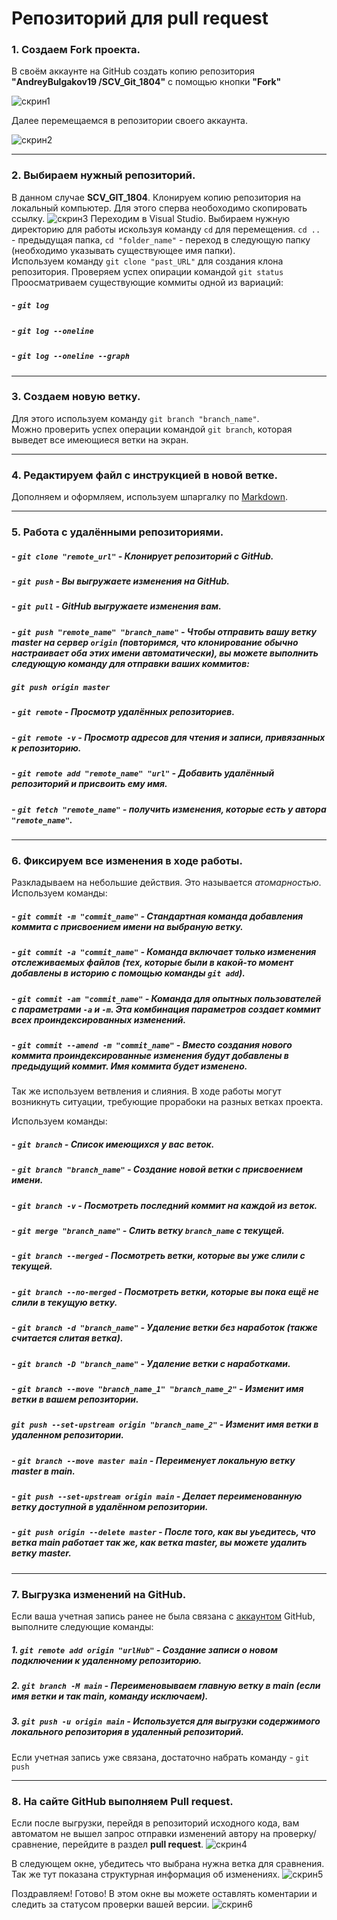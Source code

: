# Репозиторий для **pull request**
### 1. Создаем **Fork** проекта.    
    
В своём аккаунте на GitHub создать копию репозитория **"AndreyBulgakov19
/SCV_Git_1804"** с помощью кнопки **"Fork"**

![скрин1](scr1.png)
   
Далее перемещаемся в репозитории своего аккаунта.

![скрин2](scr2.png)
___
### 2. Выбираем нужный репозиторий.   
   
В данном случае **SCV_GIT_1804**. 
Клонируем копию репозитория на локальный компьютер. 
Для этого сперва необоходимо скопировать ссылку.
![скрин3](scr3.png)
Переходим в Visual Studio.
Выбираем нужную директорию для работы искользуя команду `cd` для перемещения. `cd ..` - предыдущая папка, `cd "folder_name"` - переход в следующую папку (необходимо указывать существующее имя папки).   
Используем команду `git clone "past_URL"` для создания клона репозитория.
Проверяем успех опирации командой `git status`
Проосматриваем существующие коммиты одной из вариаций:   
##### - `git log` 
##### - `git log --oneline`
##### - `git log --oneline --graph`
___
### 3. Создаем новую ветку.  
   
Для этого используем команду `git branch "branch_name"`.  
Можно проверить успех операции командой `git branch`, которая выведет все имеющиеся ветки на экран.
___
### 4. Редактируем файл с инструкцией в новой ветке. 
    
Дополняем и оформляем, используем шпаргалку по [Markdown](https://github.com/dimaqb/Markdown-Cheatsheet).
___
### 5. Работа с удалёнными репозиториями.   
##### - `git clone "remote_url"` - Клонирует репозиторий с GitHub.
##### - `git push` - Вы выгружаете изменения на GitHub.
##### - `git pull` - GitHub выгружаете изменения вам.
##### - `git push "remote_name" "branch_name"` - Чтобы отправить вашу ветку master на сервер `origin` (повторимся, что клонирование обычно настраивает оба этих имени автоматически), вы можете выполнить следующую команду для отправки ваших коммитов:   
##### `git push origin master`    
##### - `git remote` - Просмотр удалённых репозиториев.
##### - `git remote -v` - Просмотр адресов для чтения и записи, привязанных к репозиторию.
##### - `git remote add "remote_name" "url"` - Добавить удалённый репозиторий и присвоить ему имя.
##### - `git fetch "remote_name"` - получить изменения, которые есть у автора `"remote_name"`.
___
### 6. Фиксируем все изменения в ходе работы.
   
Разкладываем на небольшие действия. Это называется *атомарностью*.  
Используем команды:  
##### - `git commit -m "commit_name"` - Стандартная команда добавления коммита с присвоением имени на выбраную ветку.
##### - `git commit -a "commit_name"` - Команда включает только изменения отслеживаемых файлов (тех, которые были в какой-то момент добавлены в историю с помощью команды `git add`).  
##### - `git commit -am "commit_name"` - Команда для опытных пользователей с параметрами `-a` и `-m`. Эта комбинация параметров создает коммит всех проиндексированных изменений.  
##### - `git commit --amend -m "commit_name"` - Вместо создания нового коммита проиндексированные изменения будут добавлены в предыдущий коммит. Имя коммита будет изменено.  
  
Так же используем ветвления и слияния.  В ходе работы могут возникнуть ситуации, требующие прорабоки на разных ветках проекта.  
  
Используем команды:
##### - `git branch` - Cписок имеющихся у вас веток.
##### - `git branch "branch_name"` - Создание новой ветки с присвоением имени. 
##### - `git branch -v` - Посмотреть последний коммит на каждой из веток.
##### - `git merge "branch_name"` - Слить ветку `branch_name` с текущей.
##### - `git branch --merged` - Посмотреть  ветки, которые вы уже слили с текущей. 
##### - `git branch --no-merged` - Посмотреть  ветки, которые вы пока ещё не слили в текущую ветку.
##### - `git branch -d "branch_name"` - Удаление ветки без наработок (также считается слитая ветка).
##### - `git branch -D "branch_name"` - Удаление ветки с наработками. 
##### - `git branch --move "branch_name_1" "branch_name_2"` - Изменит имя ветки в вашем репозитории.  
##### `git push --set-upstream origin "branch_name_2"` - Изменит имя ветки в удаленном репозитории. 
##### - `git branch --move master main` - Переименует локальную ветку **master** в **main**.  
##### - `git push --set-upstream origin main` - Делает переименованную ветку доступной в удалённом репозитории.   
##### - `git push origin --delete master` - После того, как вы уьедитесь, что ветка **main** работает так же, как ветка **master**, вы можете удалить ветку **master**.
 
___
### 7. Выгрузка изменений на GitHub.
     
Если ваша учетная запись ранее не была связана с [аккаунтом](https://github.com/signup?user_email=&source=form-home-signup) GitHub, выполните следующие команды:
##### 1. `git remote add origin "urlHub"` - Создание записи о новом подключении к удаленному репозиторию.
##### 2. `git branch -M main` - Переименовываем главную ветку в **main** (если имя ветки и так **main**, команду исключаем).
##### 3. `git push -u origin main` - Используется для выгрузки содержимого локального репозитория в удаленный репозиторий.

Если учетная запись уже связана, достаточно набрать команду - `git push`
___
### 8. На сайте GitHub выполняем **Pull request**.
   
Если после выгрузки, перейдя в репозиторий исходного кода, вам автоматом не вышел запрос отправки изменений автору на проверку/сравнение, перейдите в раздел **pull request**.
![скрин4](scr4.png)
   
   
В следующем окне, убедитесь что выбрана нужна ветка для сравнения. Так же тут показана структурная информация об изменениях.
![скрин5](scr5.png)
   
   
Поздравляем! Готово!
В этом окне вы можете оставлять коментарии и следить за статусом проверки вашей версии. 
![скрин6](scr6.png)




